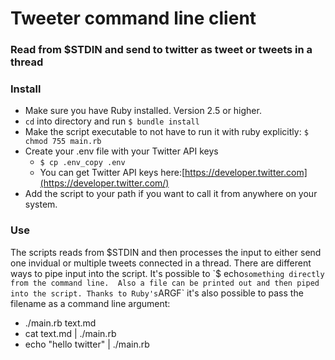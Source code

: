 # Tweeter command line client

### Read from $STDIN and send to twitter as tweet or tweets in a thread

### Install

* Make sure you have Ruby installed. Version 2.5 or higher.
* `cd` into directory and run `$ bundle install`
* Make the script executable to not have to run it with ruby explicitly: `$ chmod 755 main.rb`
* Create your .env file with your Twitter API keys
  * `$ cp .env_copy .env`
  * You can get Twitter API keys here:[https://developer.twitter.com](https://developer.twitter.com/)
* Add the script to your path if you want to call it from anywhere on your system.

### Use

The scripts reads from $STDIN and then processes the input to either send one invidual or multiple tweets connected in a thread.
There are different ways to pipe input into the script. It's possible to `$ echo` something directly from the command line. 
Also a file can be printed out and then piped into the script. Thanks to Ruby's `ARGF` it's also possible to pass the filename as a command line argument:

  * ./main.rb text.md
  * cat text.md | ./main.rb
  * echo "hello twitter" | ./main.rb


